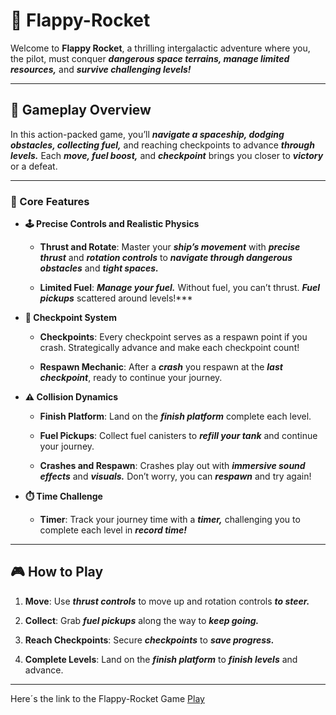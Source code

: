  
# 🚀 ****Flappy-Rocket****

Welcome to **Flappy Rocket**, a thrilling intergalactic adventure where you, the pilot,
must conquer ***dangerous space terrains, manage limited resources,*** and ***survive challenging levels!***

---

## **🌠 Gameplay Overview**

In this action-packed game, you’ll ***navigate a spaceship, dodging obstacles, collecting fuel,***
and reaching checkpoints to advance ***through levels.*** Each ***move, fuel boost,*** and
***checkpoint*** brings you closer to ***victory*** or a defeat.

---

### **🔹 Core Features**

- **🕹️ Precise Controls and Realistic Physics**

  - **Thrust and Rotate**: Master your ***ship’s movement*** with ***precise thrust*** and ***rotation controls***
  to ***navigate through dangerous obstacles*** and ***tight spaces.***

  - **Limited Fuel**: ***Manage your fuel.*** Without fuel, you can’t thrust. ***Fuel pickups*** scattered around levels!***

- **🔸 Checkpoint System**

  - **Checkpoints**: Every checkpoint serves as a respawn point if you crash.
  Strategically advance and make each checkpoint count!

  - **Respawn Mechanic**: After a ***crash*** you respawn at the ***last checkpoint***, ready to continue your journey.

- **⚠️ Collision Dynamics**

  - **Finish Platform**: Land on the ***finish platform*** complete each level.

  - **Fuel Pickups**: Collect fuel canisters to ***refill your tank*** and continue your journey.

  - **Crashes and Respawn**: Crashes play out with ***immersive sound effects*** and ***visuals.*** Don’t worry, you can ***respawn*** and try again!

- **⏱️ Time Challenge**

  - **Timer**: Track your journey time with a ***timer,*** challenging you to complete each level in ***record time!***

---

## **🎮 How to Play**

1. **Move**: Use ***thrust controls*** to move up and rotation controls ***to steer.***

2. **Collect**: Grab ***fuel pickups*** along the way to ***keep going.***

3. **Reach Checkpoints**: Secure ***checkpoints*** to ***save progress.***

4. **Complete Levels**: Land on the ***finish platform*** to ***finish levels*** and advance.

---
Here´s the link to the Flappy-Rocket Game
[Play](https://play.unity.com/en/games/1c904a97-836a-4b2d-9cf5-db1425d2f099/webgl-builds)